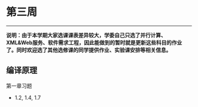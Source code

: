 # 第三周  
---  
**说明：由于本学期大家选课课表差异较大，学委自己只选了并行计算、XML&Web服务、软件需求工程，因此能做到的暂时就是更新这些科目的作业了。同时欢迎选了其他选修课的同学提供作业、实验课安排等相关信息。**  

## 编译原理  
第一章习题  
- 1.2, 1.4, 1.7  
